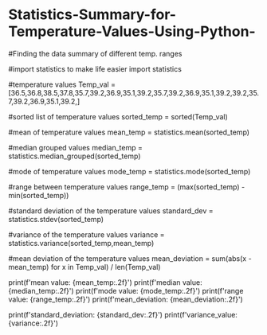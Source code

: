 # Statistics-Summary-for-Temperature-Values-Using-Python-

#Finding the data summary of different temp. ranges

#import statistics to make life easier
import statistics

#temperature values 
Temp_val = [36.5,36.8,38.5,37.8,35.7,39.2,36.9,35.1,39.2,35.7,39.2,36.9,35.1,39.2,39.2,35.7,39.2,36.9,35.1,39.2,]

#sorted list of temperature values
sorted_temp = sorted(Temp_val)

#mean of temperature values
mean_temp = statistics.mean(sorted_temp)

#median grouped values
median_temp = statistics.median_grouped(sorted_temp)

#mode of temperature values
mode_temp = statistics.mode(sorted_temp)

#range between temperature values
range_temp = (max(sorted_temp) - min(sorted_temp))

#standard deviation of the temperature values
standard_dev = statistics.stdev(sorted_temp)

#variance of the temperature values
variance = statistics.variance(sorted_temp,mean_temp)

#mean deviation of the temperature values
mean_deviation = sum(abs(x - mean_temp) for x in Temp_val) / len(Temp_val)


print(f'mean value: {mean_temp:.2f}')
print(f'median value: {median_temp:.2f}')
print(f'mode value: {mode_temp:.2f}')
print(f'range value: {range_temp:.2f}')
print(f'mean_deviation: {mean_deviation:.2f}')

print(f'standard_deviation: {standard_dev:.2f}')
print(f'variance_value: {variance:.2f}')
